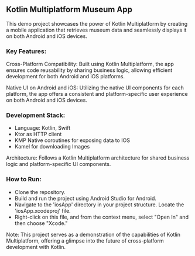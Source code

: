 ## Kotlin Multiplatform Museum App
This demo project showcases the power of Kotlin Multiplatform by creating a mobile application that retrieves museum data and seamlessly displays it on both Android and iOS devices.

### Key Features:

Cross-Platform Compatibility: Built using Kotlin Multiplatform, the app ensures code reusability by sharing business logic, allowing efficient development for both Android and iOS platforms.

Native UI on Android and iOS: Utilizing the native UI components for each platform, the app offers a consistent and platform-specific user experience on both Android and iOS devices.

### Development Stack:

- Language: Kotlin, Swift
- Ktor as HTTP client
- KMP Native coroutines for exposing data to IOS
- Kamel for downloading Images

Architecture: Follows a Kotlin Multiplatform architecture for shared business logic and platform-specific UI components.
### How to Run:

- Clone the repository.
- Build and run the project using Android Studio for Android.
- Navigate to the 'iosApp' directory in your project structure. Locate the 'iosApp.xcodeproj' file.
- Right-click on this file, and from the context menu, select "Open In" and then choose "Xcode."

Note: This project serves as a demonstration of the capabilities of Kotlin Multiplatform, offering a glimpse into the future of cross-platform development with Kotlin.
